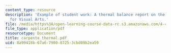 ```yaml
---
content_type: resource
description: 'Example of student work: A thermal balance report on the Carpenter Center
  for Visual Arts.'
file: /media/https%3A/open-learning-course-data-rc.s3.amazonaws.com/4-401-introduction-to-building-technology-spring-2006/8a99418b67a6798087253cbd09b2ea59_carpente_thermal.pdf
file_type: application/pdf
resourcetype: Document
title: carpente_thermal.pdf
uid: 8a99418b-67a6-7980-8725-3cbd09b2ea59
---
```

